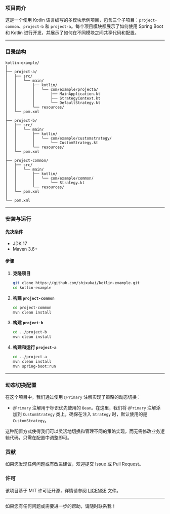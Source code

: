 ### 项目简介

这是一个使用 Kotlin 语言编写的多模块示例项目，包含三个子项目：`project-common`、`project-b` 和 `project-a`。每个项目模块都展示了如何使用 Spring Boot 和 Kotlin 进行开发，并展示了如何在不同模块之间共享代码和配置。

---

### 目录结构

```
kotlin-example/
│
├── project-a/
│   ├── src/
│   │   └── main/
│   │       ├── kotlin/
│   │       │   └── com/example/projecta/
│   │       │       ├── MainApplication.kt
│   │       │       ├── StrategyContext.kt
│   │       │       └── DefaultStrategy.kt
│   │       └── resources/
│   └── pom.xml
│
├── project-b/
│   ├── src/
│   │   └── main/
│   │       ├── kotlin/
│   │       │   └── com/example/customstrategy/
│   │       │       └── CustomStrategy.kt
│   │       └── resources/
│   └── pom.xml
│
├── project-common/
│   ├── src/
│   │   └── main/
│   │       ├── kotlin/
│   │       │   └── com/example/common/
│   │       │       └── Strategy.kt
│   │       └── resources/
│   └── pom.xml
│
└── pom.xml
```

---

### 安装与运行

#### 先决条件

- JDK 17
- Maven 3.6+

#### 步骤

1. **克隆项目**
    ```bash
    git clone https://github.com/shixukai/kotlin-example.git
    cd kotlin-example
    ```

2. **构建 `project-common`**
    ```bash
    cd project-common
    mvn clean install
    ```

3. **构建 `project-b`**
    ```bash
    cd ../project-b
    mvn clean install
    ```

4. **构建和运行 `project-a`**
    ```bash
    cd ../project-a
    mvn clean install
    mvn spring-boot:run
    ```

---

### 动态切换配置

在这个项目中，我们通过使用 `@Primary` 注解实现了策略的动态切换：

- `@Primary` 注解用于标识优先使用的 `Bean`。在这里，我们将 `@Primary` 注解添加到 `CustomStrategy` 类上，确保在注入 `Strategy` 时，默认使用的是 `CustomStrategy`。

这种配置方式使得我们可以灵活地切换和管理不同的策略实现，而无需修改业务逻辑代码，只需在配置中调整即可。

### 贡献

如果您发现任何问题或有改进建议，欢迎提交 Issue 或 Pull Request。

### 许可

该项目基于 MIT 许可证开源，详情请参阅 [LICENSE](LICENSE) 文件。

---

如果您有任何问题或需要进一步的帮助，请随时联系我！
